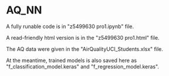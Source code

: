 # AQ_NN

A fully runable code is in "z5499630 pro1.ipynb" file.

A read-friendly html version is in the "z5499630 pro1.html" file.

The AQ data were given in the "AirQualityUCI_Students.xlsx" file.

At the meantime, trained models is also saved here as "f_classification_model.keras" and "f_regression_model.keras".
